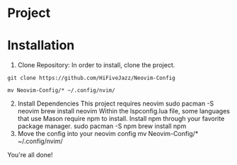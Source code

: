 # Project 

# Installation
1. Clone Repository:
In order to install, clone the project.

`git clone https://github.com/HiFiveJazz/Neovim-Config`

`mv Neovim-Config/* ~/.config/nvim/`

2. Install Dependencies
This project requires neovim
sudo pacman -S neovim
brew install neovim
Within the lspconfig.lua file, some languages that use Mason require npm to install. Install npm through your favorite package manager.
sudo pacman -S npm
brew install npm
4. Move the config into your neovim config
mv Neovim-Config/* ~/.config/nvim/

You're all done!
